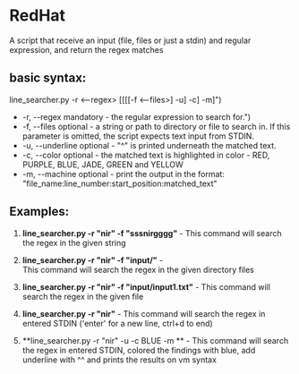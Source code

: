# RedHat
A script that receive an input (file, files or just a stdin) and regular expression, and return the regex matches

## basic syntax:
line_searcher.py -r <--regex> [[[[-f <--files>] -u] -c] -m]")
- -r, --regex     mandatory - the regular expression to search for.")
- -f, --files     optional  - a string or path to directory or file to search in.
                              If this parameter is omitted, the script expects text input from STDIN.
- -u, --underline optional  - "^" is printed underneath the matched text.
- -c, --color     optional  - the matched text is highlighted in color - RED, PURPLE, BLUE, JADE, GREEN and YELLOW
- -m, --machine   optional  - print the output in the format: "file_name:line_number:start_position:matched_text"

## Examples:
1. **line_searcher.py -r "nir" -f "sssnirgggg"** -
This command will search the regex in the given string

2. **line_searcher.py -r "nir" -f "input/"** -  
This command will search the regex in the given directory files

3. **line_searcher.py -r "nir" -f "input/input1.txt"** - This command will search the regex in the given file

4. **line_searcher.py -r "nir"** - This command will search the regex in entered STDIN ('enter' for a new line, ctrl+d to end)

5. **line_searcher.py -r "nir" -u -c BLUE -m ** - This command will search the regex in entered STDIN, colored the findings with blue, add underline with ^^ and prints the results on vm syntax
